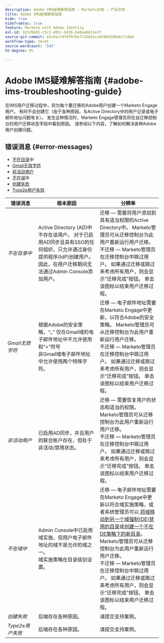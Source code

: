 ```yaml
---
description: Adobe IMS疑难解答指南 — Marketo文档 — 产品文档
title: Adobe IMS疑难解答指南
hide: true
hidefromtoc: true
feature: Marketo with Adobe Identity
exl-id: 921d9d45-c5c2-405c-bd3b-be8aa6d11e2f
source-git-commit: e5c6ac7df0f8f6e7726de1ced598d390a6cf1deb
workflow-type: tm+mt
source-wordcount: '543'
ht-degree: 0%

---
```


# Adobe IMS疑难解答指南 {#adobe-ims-troubleshooting-guide}

在IMS用户迁移过程中，将为每个要迁移的Adobe用户创建一个Marketo Engage用户。 有时不会创建它（由于各种原因，与Active Directory中的用户记录或电子邮件地址问题有关）。 发生这种情况时，Marketo Engage管理员将在自迁移控制台的用户迁移状态字段中看到原因。 请参阅以下内容，了解如何解决各种Adobe用户创建问题。

## 错误消息 {#error-messages}

* <a href="#not-in-directory">不在目录</a>中
* <a href="#gmail-invalid-character">Gmail无效字符</a>
* <a href="#inactive-user">非活动用户</a>
* <a href="#not-in-domain">不在域</a>中
* <a href="#create-failure">创建失败</a>
* <a href="#type2e-user-failure">Type2e用户失败</a>

<table>
<thead>
  <tr>
    <th style="width:20%">错误消息</th>
    <th style="width:40%">根本原因</th>
    <th style="width:40%">分辨率</th>
  </tr>
  </thead>
<tbody>
  <tr>
    <td><i><a id="not-in-directory">不在目录中</a></i></td>
    <td>Active Directory (AD)中不存在该用户。 对于已启用AD同步且具有SSO的任何组织，只允许通过身份提供程序(IdP)创建用户。 因此，在用户迁移期间无法通过Admin Console添加用户。</td>
    <td>迁移 — 需要将用户添加到具有适当权限的Active Directory中。 Marketo管理员可从迁移控制台为此用户重新运行用户迁移。 
    <br>不迁移 — Marketo管理员在迁移控制台中跳过用户。 如果通过迁移或跳过来考虑所有用户，则会显示“迁移完成”按钮。 单击该图标以结束用户迁移过程。</td>
  </tr>
  <tr>
    <td><i><a id="gmail-invalid-character">Gmail无效字符</a></i></td>
    <td>根据Adobe的安全策略，“。” 仅在Gmail域的电子邮件地址中不允许使用和“+”符号  
    <br>非Gmail域电子邮件地址中允许使用两个特殊字符。 </td>
    <td>迁移 — 电子邮件地址需要在Marketo Engage中更新，以符合Adobe的安全策略。 Marketo管理员可从迁移控制台为此用户重新运行用户迁移。<br>不迁移 — Marketo管理员在迁移控制台中跳过用户。 如果通过迁移或跳过来考虑所有用户，则会显示“迁移完成”按钮。 单击该图标以结束用户迁移过程。</td>
  </tr>
  <tr>
    <td><i><a id="inactive-user">非活动用户</a></i></td>
    <td>已启用AD同步，并且用户的联合帐户存在，但处于非活动/禁用状态。</td>
    <td>迁移 — 需要恢复用户的状态和适当的权限。 Marketo管理员可从迁移控制台为此用户重新运行用户迁移。
    <br>不迁移 — Marketo管理员在迁移控制台中跳过用户。 如果通过迁移或跳过来考虑所有用户，则会显示“迁移完成”按钮。 单击该图标以结束用户迁移过程。</td>
  </tr>
  <tr>
    <td><i><a id="not-in-domain">不在域中</a></i></td>
    <td>Admin Console中已启用域实施，但用户电子邮件地址的域不是允许的域之一。 
    <br>域实施策略在目录级别设置。</td>
    <td>迁移 — 电子邮件地址需要在Marketo Engage中更新以符合域实施策略，或者系统管理员可以<a href="https://helpx.adobe.com/enterprise/using/manage-domains-directories.html#move-domains-across-directories"> 
    将域移动到另一个域强制(DE)禁用的目录</a>或<a href="https://helpx.adobe.com/cn/enterprise/using/set-up-identity.html">创建一个不在DE策略下的新目录</a>。 Marketo管理员可从迁移控制台为此用户重新运行用户迁移。 <br>不迁移 — Marketo管理员在迁移控制台中跳过用户。 如果通过迁移或跳过来考虑所有用户，则会显示“迁移完成”按钮。 单击该图标以结束用户迁移过程。</td>
  </tr>
  <tr>
    <td><i><a id="create-failure">创建失败</a></i></td>
    <td>后端存在各种原因。</td>
    <td>请提交支持案例。</td>
  </tr>
  <tr>
    <td><i><a id="type2e-user-failure">Type2e用户失败</a></i></td>
    <td>后端存在各种原因。</td>
    <td>请提交支持案例。</td>
  </tr>
</tbody>
</table>
